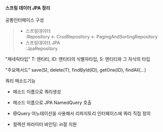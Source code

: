 #### 스프링 데이터 JPA 정리

공통인터페이스 구성
> - 스프링데이터 <br>
> :Repository <- CrudRepository <- PagingAndSortingRepository <br>
> - 스프링데이터 JPA <br>
> :JpaRepository

"제네릭타입"
T: 엔티티, ID: 엔티티의 식별자타입, S: 엔티티와 그 자식의 타입

"주요메서드"
save(S), delete(T), findById(ID), getOne(ID), findAll(...)



쿼리 메소드기능
- 메소드 이름으로 쿼리생성
- 메소드 이름으로 JPA NamedQuery 호출
- @Query 어노테이션을 사용해서 리파지토리 인터페이스에 쿼리 직접 정의



- 컬렉션 파라미터 바인딩: in절 지원